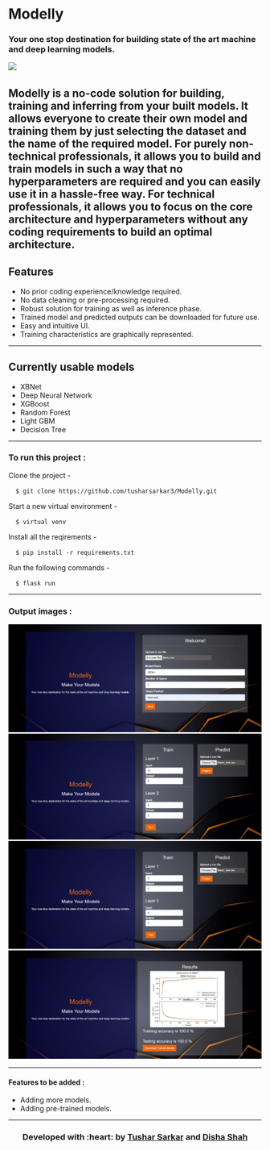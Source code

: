 # Modelly 
### Your one stop destination for building state of the art machine and deep learning models.

[![](https://img.shields.io/badge/Made_with-PyTorch-res?style=for-the-badge&logo=pytorch)](https://pytorch.org/ "PyTorch")

Modelly is a no-code solution for building, training and inferring from your built models. It allows everyone to create their own model and 
training them by just selecting the dataset and the name of the required
 model. For purely non-technical professionals, it allows you to build 
and train models in such a way that no hyperparameters are required 
and you can easily use it in a hassle-free way. For technical 
professionals, it allows you to focus on the core architecture and 
hyperparameters without any coding requirements to build an optimal 
architecture.
---

## Features

- No prior coding experience/knowledge required.
- No data cleaning or pre-processing required.
- Robust solution for training as well as inference phase.
- Trained model and predicted outputs can be downloaded for future use.
- Easy and intuitive UI.
- Training characteristics are graphically represented.

---

## Currently usable models

- XBNet
- Deep Neural Network
- XGBoost
- Random Forest
- Light GBM
- Decision Tree

---

### To run this project :

Clone the project -
```
  $ git clone https://github.com/tusharsarkar3/Modelly.git
```
  
Start a new virtual environment -
```
  $ virtual venv
 ``` 

Install all the reqirements -
```
  $ pip install -r requirements.txt
 ``` 
Run the following commands -

``` 
  $ flask run
``` 

---
### Output images :

![img](screenshots/s1.png)  
![img](screenshots/s2.png)
![img](screenshots/s3.png)  
![img](screenshots/s4.png)

---

 #### Features to be added :
- Adding more models.
- Adding pre-trained models.

---

<h3 align="center"><b>Developed with :heart: by <a href="https://github.com/tusharsarkar3">Tushar Sarkar</a> and <a href="https://github.com/dishaShah01">Disha Shah</a>

